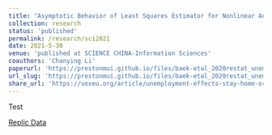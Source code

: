 ```yaml
---
title: "Asymptotic Behavior of Least Squares Estimator for Nonlinear Autoregressive Models"
collection: research
status: 'published'
permalink: /research/sci2021
date: 2021-5-30
venue: 'published at SCIENCE CHINA-Information Sciences'
coauthors: 'Chanying Li'
paperurl: 'https://prestonmui.github.io/files/baek-etal_2020restat_unemploymenteffects.pdf'
url_slug: 'https://prestonmui.github.io/files/baek-etal_2020restat_unemploymenteffects.pdf'
share_url: 'https://voxeu.org/article/unemployment-effects-stay-home-orders'
---
```


Test

[Replic Data](https://dataverse.harvard.edu/dataset.xhtml?persistentId=doi:10.7910/DVN/RKPFLB)
